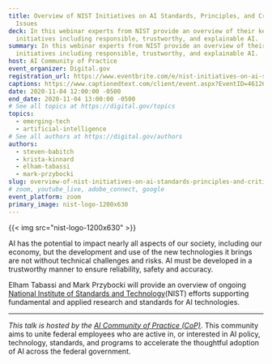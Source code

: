 ```yaml
---
title: Overview of NIST Initiatives on AI Standards, Principles, and Critical AI
  Issues
deck: In this webinar experts from NIST provide an overview of their key AI
  initiatives including responsible, trustworthy, and explainable AI.
summary: In this webinar experts from NIST provide an overview of their key AI
  initiatives including responsible, trustworthy, and explainable AI.
host: AI Community of Practice
event_organizer: Digital.gov
registration_url: https://www.eventbrite.com/e/nist-initiatives-on-ai-standards-principles-and-critical-ai-issues-tickets-126074818175
captions: https://www.captionedtext.com/client/event.aspx?EventID=4612621&CustomerID=321
date: 2020-11-04 12:00:00 -0500
end_date: 2020-11-04 13:00:00 -0500
# See all topics at https://digital.gov/topics
topics:
  - emerging-tech
  - artificial-intelligence
# See all authors at https://digital.gov/authors
authors:
  - steven-babitch
  - krista-kinnard
  - elham-tabassi
  - mark-przybocki 
slug: overview-of-nist-initiatives-on-ai-standards-principles-and-critical-ai-issues
# zoom, youtube_live, adobe_connect, google
event_platform: zoom
primary_image: nist-logo-1200x630
---
```


{{< img src="nist-logo-1200x630" >}}

AI has the potential to impact nearly all aspects of our society, including our economy, but the development and use of the new technologies it brings are not without technical challenges and risks. AI must be developed in a trustworthy manner to ensure reliability, safety and accuracy. 

Elham Tabassi and Mark Przybocki will provide an overview of ongoing [National Institute of Standards and Technology](https://www.nist.gov/)(NIST) efforts supporting fundamental and applied research and standards for AI technologies.

- - -

*This talk is hosted by the [AI Community of Practice (CoP)](https://digital.gov/communities/devops/)*. This community aims to unite federal employees who are active in, or interested in AI policy, technology, standards, and programs to accelerate the thoughtful adoption of AI across the federal government.


